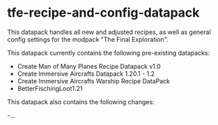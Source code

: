 # tfe-recipe-and-config-datapack
This datapack handles all new and adjusted recipes, as well as general config settings for the modpack "The Final Exploration".

This datapack currently contains the following pre-existing datapacks:

- Create Man of Many Planes Recipe Datapack v1.0
- Create Immersive Aircrafts Datapack 1.20.1 - 1.2
- Create Immersive Aircrafts Warship Recipe DataPack
- BetterFischingLoot1.21

This datapack also contains the following changes:

-...
